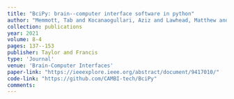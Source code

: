 ```yaml
---
title: "BciPy: brain--computer interface software in python"
author: "Memmott, Tab and Kocanaogullari, Aziz and Lawhead, Matthew and Klee, Daniel and Dudy, Shiran and Fried-Oken, Melanie and Oken, Barry"
collection: publications
year: 2021
volume: 8-4
pages: 137--153
publisher: Taylor and Francis
type: 'Journal'
venue: 'Brain-Computer Interfaces'
paper-link: "https://ieeexplore.ieee.org/abstract/document/9417010/"
code-link: "https://github.com/CAMBI-tech/BciPy"
comments:
---
```


